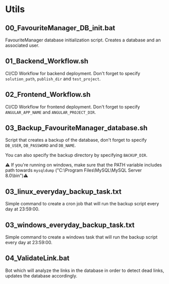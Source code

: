 # Utils

## 00_FavouriteManager_DB_init.bat

FavouriteManager database initialization script. Creates a database and an associated user.


## 01_Backend_Workflow.sh

CI/CD Workflow for backend deployment. Don't forget to specify `solution_path`, `publish_dir` and `test_project`.


## 02_Frontend_Workflow.sh

CI/CD Workflow for frontend deployment. Don't forget to specify `ANGULAR_APP_NAME` and `ANGULAR_PROJECT_DIR`.


## 03_Backup_FavouriteManager_database.sh

Script that creates a backup of the database, don't forget to specify `DB_USER`, `DB_PASSWORD` and `DB_NAME`.

You can also specify the backup directory by specifying `BACKUP_DIR`.

⚠️ If you're running on windows, make sure that the PATH variable includes path towards `mysqldump` ("C:\Program Files\MySQL\MySQL Server 8.0\bin")⚠️


## 03_linux_everyday_backup_task.txt

Simple command to create a cron job that will run the backup script every day at 23:59:00.


## 03_windows_everyday_backup_task.txt

Simple command to create a windows task that will run the backup script every day at 23:59:00.


## 04_ValidateLink.bat

Bot which will analyze the links in the database in order to detect dead links, updates the database accordingly.